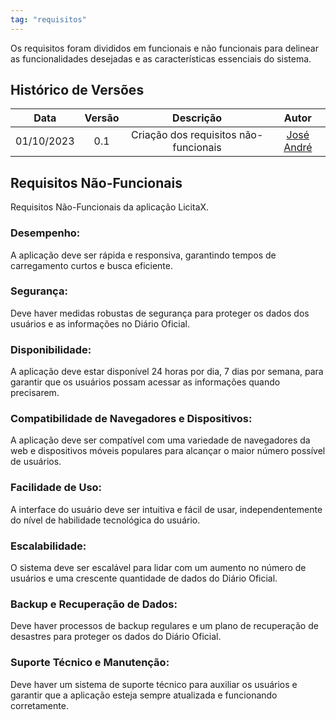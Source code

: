 ```yaml
---
tag: "requisitos"
---
```

Os requisitos foram divididos em funcionais e não funcionais para delinear as funcionalidades desejadas e as características essenciais do sistema.

## Histórico de Versões


| Data       | Versão | Descrição                      | Autor             |
| :--------: | :----: | :----------:                   | :---------------: |
| 01/10/2023 |  0.1   | Criação dos requisitos não-funcionais | [José André](https://github.com/joseandre25)|

## Requisitos Não-Funcionais

Requisitos Não-Funcionais da aplicação LicitaX.

### Desempenho:
A aplicação deve ser rápida e responsiva, garantindo tempos de carregamento curtos e busca eficiente.

### Segurança:
Deve haver medidas robustas de segurança para proteger os dados dos usuários e as informações no Diário Oficial.

### Disponibilidade:
A aplicação deve estar disponível 24 horas por dia, 7 dias por semana, para garantir que os usuários possam acessar as informações quando precisarem.

### Compatibilidade de Navegadores e Dispositivos:
A aplicação deve ser compatível com uma variedade de navegadores da web e dispositivos móveis populares para alcançar o maior número possível de usuários.

### Facilidade de Uso:
A interface do usuário deve ser intuitiva e fácil de usar, independentemente do nível de habilidade tecnológica do usuário.

### Escalabilidade:
O sistema deve ser escalável para lidar com um aumento no número de usuários e uma crescente quantidade de dados do Diário Oficial.

### Backup e Recuperação de Dados:
Deve haver processos de backup regulares e um plano de recuperação de desastres para proteger os dados do Diário Oficial.

### Suporte Técnico e Manutenção:
Deve haver um sistema de suporte técnico para auxiliar os usuários e garantir que a aplicação esteja sempre atualizada e funcionando corretamente.
